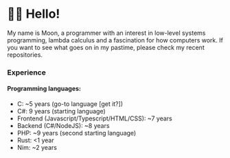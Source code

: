 # 👋🏻 Hello!
My name is Moon, a programmer with an interest in low-level systems programming, lambda calculus and a fascination for how computers work. If you want to see what goes on in my pastime, please check my recent repositories.

### Experience
#### Programming languages:
- C: ~5 years (go-to language [get it?])
- C#: 9 years (starting language)
- Frontend (Javascript/Typescript/HTML/CSS): ~7 years
- Backend (C#/NodeJS): ~8 years
- PHP: ~9 years (second starting language)
- Rust: <1 year
- Nim: ~2 years
